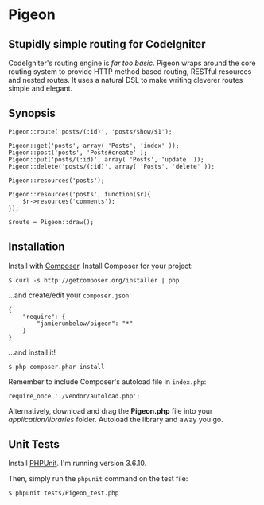 # Pigeon
## Stupidly simple routing for CodeIgniter

CodeIgniter's routing engine is _far too basic_. Pigeon wraps around the core routing system to provide HTTP method based routing, RESTful resources and nested routes. It uses a natural DSL to make writing cleverer routes simple and elegant.

## Synopsis

	Pigeon::route('posts/(:id)', 'posts/show/$1');

	Pigeon::get('posts', array( 'Posts', 'index' ));
	Pigeon::post('posts', 'Posts#create' );
	Pigeon::put('posts/(:id)', array( 'Posts', 'update' ));
	Pigeon::delete('posts/(:id)', array( 'Posts', 'delete' ));

	Pigeon::resources('posts');

	Pigeon::resources('posts', function($r){
		$r->resources('comments');
	});

	$route = Pigeon::draw();

## Installation

Install with [Composer](http://getcomposer.org/). Install Composer for your project:

    $ curl -s http://getcomposer.org/installer | php

...and create/edit your `composer.json`:

    {
        "require": {
            "jamierumbelow/pigeon": "*"
        }
    }

...and install it!

    $ php composer.phar install

Remember to include Composer's autoload file in `index.php`:

    require_once './vendor/autoload.php';

Alternatively, download and drag the **Pigeon.php** file into your _application/libraries_ folder. Autoload the library and away you go.

Unit Tests
----------

Install [PHPUnit](https://github.com/sebastianbergmann/phpunit). I'm running version 3.6.10.

Then, simply run the `phpunit` command on the test file:

    $ phpunit tests/Pigeon_test.php